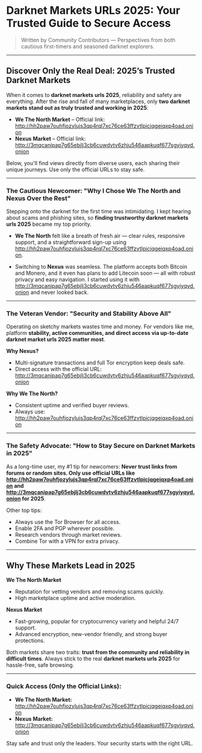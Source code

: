 # Darknet Markets URLs 2025: Your Trusted Guide to Secure Access

> Written by Community Contributors — Perspectives from both cautious first-timers and seasoned darknet explorers.

---

## Discover Only the Real Deal: 2025’s Trusted Darknet Markets

When it comes to **darknet markets urls 2025**, reliability and safety are everything. After the rise and fall of many marketplaces, only **two darknet markets stand out as truly trusted and working in 2025**:

- **We The North Market** – Official link: http://hh2paw7ouhfjozylujs3qp4rql7xc76ce63ffzvtlpicjqgeiqxp4oad.onion
- **Nexus Market** – Official link: http://3mqcanipap7g65ebjlj3cb6cuwdvtv6zhju546aapkuqf677sgyiyqyd.onion

Below, you'll find views directly from diverse users, each sharing their unique journeys. Use only the official URLs to stay safe.

---

### The Cautious Newcomer: "Why I Chose We The North and Nexus Over the Rest"

Stepping onto the darknet for the first time was intimidating. I kept hearing about scams and phishing sites, so **finding trustworthy darknet markets urls 2025** became my top priority.

- **We The North** felt like a breath of fresh air — clear rules, responsive support, and a straightforward sign-up using http://hh2paw7ouhfjozylujs3qp4rql7xc76ce63ffzvtlpicjqgeiqxp4oad.onion.
  
- Switching to **Nexus** was seamless. The platform accepts both Bitcoin and Monero, and it even has plans to add Litecoin soon — all with robust privacy and easy navigation. I started using it with http://3mqcanipap7g65ebjlj3cb6cuwdvtv6zhju546aapkuqf677sgyiyqyd.onion and never looked back.

---
  
### The Veteran Vendor: "Security and Stability Above All"

Operating on sketchy markets wastes time and money. For vendors like me, platform **stability, active communities, and direct access via up-to-date darknet market urls 2025 matter most**.

**Why Nexus?**  
- Multi-signature transactions and full Tor encryption keep deals safe.
- Direct access with the official URL: http://3mqcanipap7g65ebjlj3cb6cuwdvtv6zhju546aapkuqf677sgyiyqyd.onion

**Why We The North?**  
- Consistent uptime and verified buyer reviews.
- Always use: http://hh2paw7ouhfjozylujs3qp4rql7xc76ce63ffzvtlpicjqgeiqxp4oad.onion

---

### The Safety Advocate: "How to Stay Secure on Darknet Markets in 2025"

As a long-time user, my #1 tip for newcomers: **Never trust links from forums or random sites. Only use official URLs like http://hh2paw7ouhfjozylujs3qp4rql7xc76ce63ffzvtlpicjqgeiqxp4oad.onion and http://3mqcanipap7g65ebjlj3cb6cuwdvtv6zhju546aapkuqf677sgyiyqyd.onion for 2025**.

Other top tips:
- Always use the Tor Browser for all access.
- Enable 2FA and PGP wherever possible.
- Research vendors through market reviews.
- Combine Tor with a VPN for extra privacy.

---

## Why These Markets Lead in 2025

**We The North Market**  
- Reputation for vetting vendors and removing scams quickly.
- High marketplace uptime and active moderation.

**Nexus Market**  
- Fast-growing, popular for cryptocurrency variety and helpful 24/7 support.
- Advanced encryption, new-vendor friendly, and strong buyer protections.

Both markets share two traits: **trust from the community and reliability in difficult times**. Always stick to the real **darknet markets urls 2025** for hassle-free, safe browsing.

---

### Quick Access (Only the Official Links):

- **We The North Market:** http://hh2paw7ouhfjozylujs3qp4rql7xc76ce63ffzvtlpicjqgeiqxp4oad.onion
- **Nexus Market:** http://3mqcanipap7g65ebjlj3cb6cuwdvtv6zhju546aapkuqf677sgyiyqyd.onion

Stay safe and trust only the leaders. Your security starts with the right URL.
